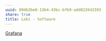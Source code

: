 ```yaml
---
uuid: 09db3be8-13b4-43bc-bfb9-add822641593
share: true
title: Loki - Software
---
```

[Grafana](../d7db97da-e8c8-41eb-ab57-7a17f5e60367)
